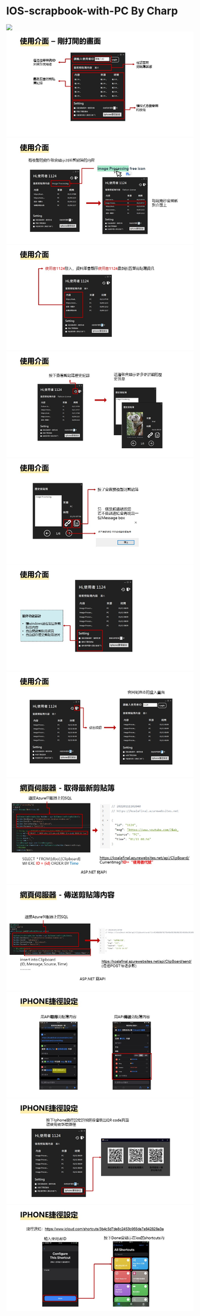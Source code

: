 # IOS-scrapbook-with-PC By Charp

![](https://github.com/kaizziizg/IOS-scrapbook-with-PC_CSharp/raw/main/ppt/1.JPG)
![](./ppt/2.jpg)
![](./ppt/3.jpg)
![](./ppt/4.jpg)
![](./ppt/5.jpg)
![](./ppt/6.jpg)
![](./ppt/7.jpg)
![](./ppt/8.jpg)
![](./ppt/9.jpg)
![](./ppt/10.jpg)
![](./ppt/11.jpg)
![](./ppt/12.jpg)
![](./ppt/13.jpg)

